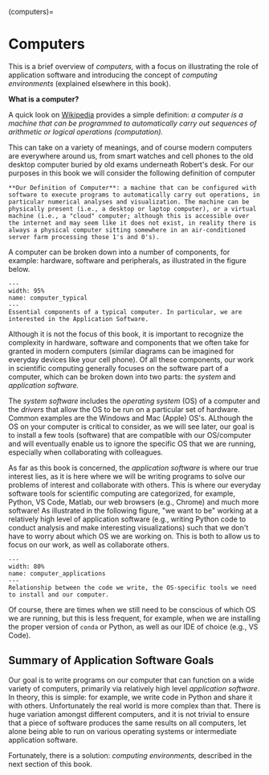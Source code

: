 (computers)=
# Computers

This is a brief overview of _computers,_ with a focus on illustrating the role of application software and introducing the concept of _computing environments_ (explained elsewhere in this book).

**What is a computer?**

A quick look on [Wikipedia](https://en.wikipedia.org/wiki/Computer) provides a simple definition: _a computer is a machine that can be programmed to automatically carry out sequences of arithmetic or logical operations (computation)._

This can take on a variety of meanings, and of course modern computers are everywhere around us, from smart watches and cell phones to the old desktop computer buried by old exams underneath Robert's desk. For our purposes in this book we will consider the following definition of computer

```{tip}
**Our Definition of Computer**: a machine that can be configured with software to execute programs to automatically carry out operations, in particular numerical analyses and visualization. The machine can be physically present (i.e., a desktop or laptop computer), or a virtual machine (i.e., a "cloud" computer; although this is accessible over the internet and may seem like it does not exist, in reality there is always a physical computer sitting somewhere in an air-conditioned server farm processing those 1's and 0's).
```

A computer can be broken down into a number of components, for example: hardware, software and peripherals, as illustrated in the figure below.

```{figure} https://files.mude.citg.tudelft.nl/typical.svg
---
width: 95%
name: computer_typical
---
Essential components of a typical computer. In particular, we are interested in the Application Software.
```

Although it is not the focus of this book, it is important to recognize the complexity in hardware, software and components that we often take for granted in modern computers (similar diagrams can be imagined for everyday devices like your cell phone). Of all these components, our work in scientific computing generally focuses on the software part of a computer, which can be broken down into two parts: the _system_ and _application software._

The _system software_ includes the _operating system_ (OS) of a computer and the _drivers_ that allow the OS to be run on a particular set of hardware. Common examples are the Windows and Mac (Apple) OS's. ALthough the OS on your computer is critical to consider, as we will see later, our goal is to install a few tools (software) that are compatible with our OS/computer and will eventually enable us to ignore the specific OS that we are running, especially when collaborating with colleagues.

As far as this book is concerned, the _application software_ is where our true interest lies, as it is here where we will be writing programs to solve our problems of interest and collaborate with others. This is where our everyday software tools for scientific computing are categorized, for example, Python, VS Code, Matlab, our web browsers (e.g., Chrome) and much more software! As illustrated in the following figure, "we want to be" working at a relatively high level of application software (e.g., writing Python code to conduct analysis and make interesting visualizations) such that we don't have to worry about which OS we are working on. This is both to allow us to focus on our work, as well as collaborate others.


```{figure} https://files.mude.citg.tudelft.nl/apps.svg
---
width: 80%
name: computer_applications
---
Relationship between the code we write, the OS-specific tools we need to install and our computer.
```

Of course, there are times when we still need to be conscious of which OS we are running, but this is less frequent, for example, when we are installing the proper version of `conda` or Python, as well as our IDE of choice (e.g., VS Code).

## Summary of Application Software Goals

Our goal is to write programs on our computer that can function on a wide variety of computers, primarily via relatively high level _application software_. In theory, this is simple: for example, we write code in Python and share it with others. Unfortunately the real world is more complex than that. There is huge variation amongst different computers, and it is not trivial to ensure that a piece of software produces the same results on all computers, let alone being able to run on various operating systems or intermediate application software.

Fortunately, there is a solution: _computing environments,_ described in the next section of this book.
